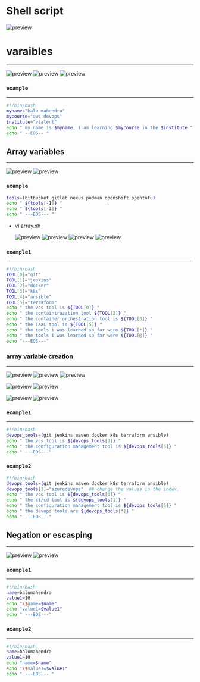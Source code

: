 # Shell script

![preview](./images/shell25.png)

# varaibles
-----------------------------------------------------------------
![preview](./images/shell26.png)
![preview](./images/shell27.png)
![preview](./images/shell28.png)

### `example`
--------------------------------------------

```bash
#!/bin/bash
myname="balu mahendra"
mycourse="aws devops"
institute="vtalent"
echo " my name is $myname, i am learning $mycourse in the $institute "
echo " --EOS-- "
```
## Array variables
----------------------------------------------------
![preview](./images/shell31.png)
![preview](./images/shell32.png)

### `example`
```bash
tools=(bitbucket gitlab nexus podman openshift opentofu)
echo " ${tools[-1]} "
echo " ${tools[-3]} "
echo " ---EOS--- "
```

* vi array.sh
  
  ![preview](./images/shell33.png)
  ![preview](./images/shell34.png)
  ![preview](./images/shell35.png)
  ![preview](./images/shell36.png)

### `example1`
----------------------------------------
```bash
#!/bin/bash
TOOL[0]="git"
TOOL[1]="jenkins"
TOOL[2]="docker"
TOOL[3]="k8s"
TOOL[4]="ansible"
TOOL[5]="terraform"
echo " the vcs tool is ${TOOL[0]} "
echo " the containirazation tool ${TOOL[2]} "
echo " the container orchestration tool is ${TOOL[3]} "
echo " the IaaC tool is ${TOOL[5]} "
echo " the tools i was learned so far were ${TOOL[*]} " 
echo " the tools i was learned so far were ${TOOL[@]} " 
echo "---EOS---"
```


### array variable creation
----------------------------------------------------------------
![preview](./images/shell37.png)
![preview](./images/shell38.png)
![preview](./images/shell39.png)


![preview](./images/shell40.png)
![preview](./images/shell41.png)

![preview](./images/shell42.png)
![preview](./images/shell43.png)

### `example1`
----------------------------------------
```bash
#!/bin/bash
devops_tools=(git jenkins maven docker k8s terraform ansible)
echo " the vcs tool is ${devops_tools[0]} "
echo " the configuration management tool is ${devops_tools[6]} "
echo " ---EOS---"
```
### `example2`
```bash
#!/bin/bash
devops_tools=(git jenkins maven docker k8s terraform ansible)
devops_tools[1]="azuredevops"  ## change the values in the index.
echo " the vcs tool is ${devops_tools[0]} "
echo " the ci/cd tool is ${devops_tools[1]} "
echo " the configuration management tool is ${devops_tools[6]} "
echo " the devops tools are ${devops_tools[*]} "
echo " ---EOS---"
```


  

## Negation or escasping
------------------------------------------------
![preview](./images/shell29.png)
![preview](./images/shell30.png)

### `example1`
----------------------------------------------------
```bash
#!/bin/bash
name=balumahendra
value1=10
echo "\$name=$name"
echo "value1=$value1"
echo " ---EOS---"
```
### `example2`
---------------------------------------------------------------------
```bash
#!/bin/bash
name=balumahendra
value1=10
echo "name=$name"
echo "\$value1=$value1"
echo " ---EOS--- "
```
